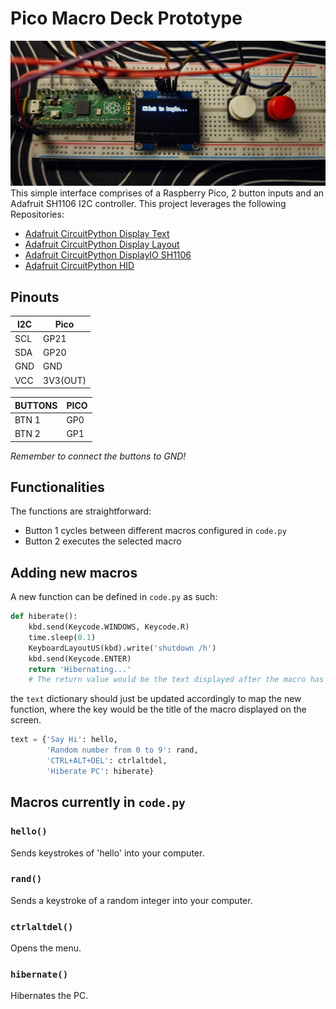 # Pico Macro Deck Prototype
![Pico board prototype](img/pico.jpg "Pico board prototype")
This simple interface comprises of a Raspberry Pico, 2 button inputs and an Adafruit SH1106 I2C controller. This project leverages the following Repositories:

* [Adafruit CircuitPython Display Text](https://github.com/adafruit/Adafruit_CircuitPython_Display_Text)
* [Adafruit CircuitPython Display Layout](https://github.com/adafruit/Adafruit_CircuitPython_DisplayIO_Layout)
* [Adafruit CircuitPython DisplayIO SH1106](https://github.com/adafruit/Adafruit_CircuitPython_DisplayIO_SH1106)
* [Adafruit CircuitPython HID](https://github.com/adafruit/Adafruit_CircuitPython_HID)

## Pinouts

| I2C 	| Pico     	|
|-----	|----------	|
| SCL 	| GP21     	|
| SDA 	| GP20     	|
| GND 	| GND      	|
| VCC 	| 3V3(OUT) 	|

| BUTTONS 	| PICO 	|
|---------	|------	|
| BTN 1   	| GP0  	|
| BTN 2   	| GP1  	|

*Remember to connect the buttons to GND!*

## Functionalities

The functions are straightforward:

* Button 1 cycles between different macros configured in `code.py`
* Button 2 executes the selected macro

## Adding new macros

A new function can be defined in `code.py` as such:
```python
def hiberate():
    kbd.send(Keycode.WINDOWS, Keycode.R)
    time.sleep(0.1)
    KeyboardLayoutUS(kbd).write('shutdown /h')
    kbd.send(Keycode.ENTER)
    return 'Hibernating...'
    # The return value would be the text displayed after the macro has been executed
```

the `text` dictionary should just be updated accordingly to map the new function, where the key would be the title of the macro displayed on the screen.
```python
text = {'Say Hi': hello,
        'Random number from 0 to 9': rand,
        'CTRL+ALT+DEL': ctrlaltdel,
        'Hiberate PC': hiberate}
```

## Macros currently in `code.py`

### `hello()`
Sends keystrokes of 'hello' into your computer.

### `rand()`
Sends a keystroke of a random integer into your computer.

### `ctrlaltdel()`
Opens the menu.

### `hibernate()`
Hibernates the PC.
